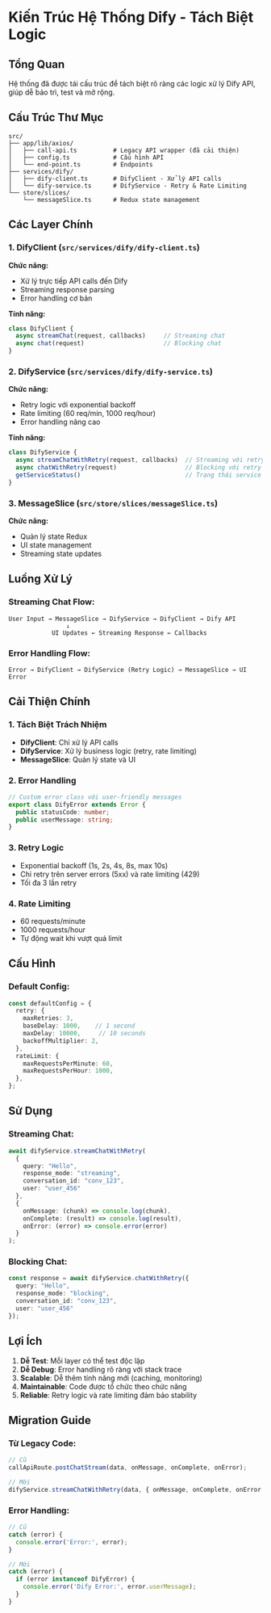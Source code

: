 # Kiến Trúc Hệ Thống Dify - Tách Biệt Logic

## Tổng Quan

Hệ thống đã được tái cấu trúc để tách biệt rõ ràng các logic xử lý Dify API, giúp dễ bảo trì, test và mở rộng.

## Cấu Trúc Thư Mục

```
src/
├── app/lib/axios/
│   ├── call-api.ts          # Legacy API wrapper (đã cải thiện)
│   ├── config.ts            # Cấu hình API
│   └── end-point.ts         # Endpoints
├── services/dify/
│   ├── dify-client.ts       # DifyClient - Xử lý API calls
│   └── dify-service.ts      # DifyService - Retry & Rate Limiting
└── store/slices/
    └── messageSlice.ts      # Redux state management
```

## Các Layer Chính

### 1. **DifyClient** (`src/services/dify/dify-client.ts`)

**Chức năng:**
- Xử lý trực tiếp API calls đến Dify
- Streaming response parsing
- Error handling cơ bản

**Tính năng:**
```typescript
class DifyClient {
  async streamChat(request, callbacks)     // Streaming chat
  async chat(request)                      // Blocking chat  
}
```

### 2. **DifyService** (`src/services/dify/dify-service.ts`)

**Chức năng:**
- Retry logic với exponential backoff
- Rate limiting (60 req/min, 1000 req/hour)
- Error handling nâng cao

**Tính năng:**
```typescript
class DifyService {
  async streamChatWithRetry(request, callbacks)  // Streaming với retry
  async chatWithRetry(request)                   // Blocking với retry
  getServiceStatus()                             // Trạng thái service
}
```

### 3. **MessageSlice** (`src/store/slices/messageSlice.ts`)

**Chức năng:**
- Quản lý state Redux
- UI state management
- Streaming state updates

## Luồng Xử Lý

### Streaming Chat Flow:
```
User Input → MessageSlice → DifyService → DifyClient → Dify API
                ↓
            UI Updates ← Streaming Response ← Callbacks
```

### Error Handling Flow:
```
Error → DifyClient → DifyService (Retry Logic) → MessageSlice → UI Error
```

## Cải Thiện Chính

### 1. **Tách Biệt Trách Nhiệm**
- **DifyClient**: Chỉ xử lý API calls
- **DifyService**: Xử lý business logic (retry, rate limiting)
- **MessageSlice**: Quản lý state và UI

### 2. **Error Handling**
```typescript
// Custom error class với user-friendly messages
export class DifyError extends Error {
  public statusCode: number;
  public userMessage: string;
}
```

### 3. **Retry Logic**
- Exponential backoff (1s, 2s, 4s, 8s, max 10s)
- Chỉ retry trên server errors (5xx) và rate limiting (429)
- Tối đa 3 lần retry

### 4. **Rate Limiting**
- 60 requests/minute
- 1000 requests/hour
- Tự động wait khi vượt quá limit



## Cấu Hình

### Default Config:
```typescript
const defaultConfig = {
  retry: {
    maxRetries: 3,
    baseDelay: 1000,    // 1 second
    maxDelay: 10000,     // 10 seconds
    backoffMultiplier: 2,
  },
  rateLimit: {
    maxRequestsPerMinute: 60,
    maxRequestsPerHour: 1000,
  },
};
```

## Sử Dụng

### Streaming Chat:
```typescript
await difyService.streamChatWithRetry(
  {
    query: "Hello",
    response_mode: "streaming",
    conversation_id: "conv_123",
    user: "user_456"
  },
  {
    onMessage: (chunk) => console.log(chunk),
    onComplete: (result) => console.log(result),
    onError: (error) => console.error(error)
  }
);
```

### Blocking Chat:
```typescript
const response = await difyService.chatWithRetry({
  query: "Hello",
  response_mode: "blocking",
  conversation_id: "conv_123",
  user: "user_456"
});
```

## Lợi Ích

1. **Dễ Test**: Mỗi layer có thể test độc lập
2. **Dễ Debug**: Error handling rõ ràng với stack trace
3. **Scalable**: Dễ thêm tính năng mới (caching, monitoring)
4. **Maintainable**: Code được tổ chức theo chức năng
5. **Reliable**: Retry logic và rate limiting đảm bảo stability

## Migration Guide

### Từ Legacy Code:
```typescript
// Cũ
callApiRoute.postChatStream(data, onMessage, onComplete, onError);

// Mới  
difyService.streamChatWithRetry(data, { onMessage, onComplete, onError });
```

### Error Handling:
```typescript
// Cũ
catch (error) {
  console.error('Error:', error);
}

// Mới
catch (error) {
  if (error instanceof DifyError) {
    console.error('Dify Error:', error.userMessage);
  }
}
``` 